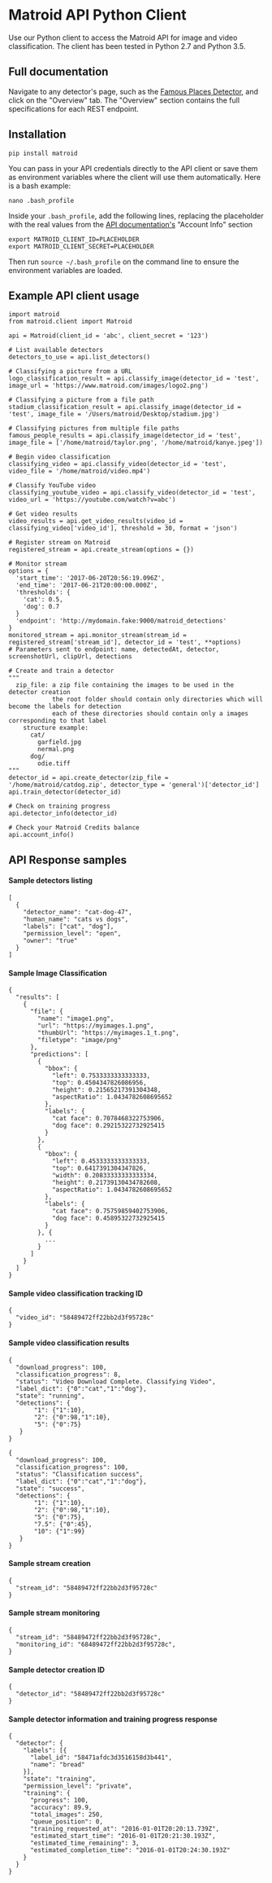 # Matroid API Python Client

Use our Python client to access the Matroid API for image and video classification. The client has been tested in Python 2.7 and Python 3.5.

## Full documentation
Navigate to any detector's page, such as the [Famous Places Detector](https://www.matroid.com/detector/58d010c75bcac50d00ad85ed?tab=api), and click on the "Overview" tab.
The "Overview" section contains the full specifications for each REST endpoint.

## Installation
```
pip install matroid
```

You can pass in your API credentials directly to the API client or save them as environment variables where the client will use them automatically.
Here is a bash example:

```
nano .bash_profile
```

Inside your `.bash_profile`, add the following lines, replacing the placeholder with the real values from the [API documentation's](https://www.matroid.com/detector/58d010c75bcac50d00ad85ed?tab=api) "Account Info" section
```
export MATROID_CLIENT_ID=PLACEHOLDER
export MATROID_CLIENT_SECRET=PLACEHOLDER
```

Then run `source ~/.bash_profile` on the command line to ensure the environment variables are loaded.

## Example API client usage
```
import matroid
from matroid.client import Matroid

api = Matroid(client_id = 'abc', client_secret = '123')

# List available detectors
detectors_to_use = api.list_detectors()

# Classifying a picture from a URL
logo_classification_result = api.classify_image(detector_id = 'test', image_url = 'https://www.matroid.com/images/logo2.png')

# Classifying a picture from a file path
stadium_classification_result = api.classify_image(detector_id = 'test', image_file = '/Users/matroid/Desktop/stadium.jpg')

# Classifying pictures from multiple file paths
famous_people_results = api.classify_image(detector_id = 'test', image_file = ['/home/matroid/taylor.png', '/home/matroid/kanye.jpeg'])

# Begin video classification
classifying_video = api.classify_video(detector_id = 'test', video_file = '/home/matroid/video.mp4')

# Classify YouTube video
classifying_youtube_video = api.classify_video(detector_id = 'test', video_url = 'https://youtube.com/watch?v=abc')

# Get video results
video_results = api.get_video_results(video_id = classifying_video['video_id'], threshold = 30, format = 'json')

# Register stream on Matroid
registered_stream = api.create_stream(options = {})

# Monitor stream
options = {
  'start_time': '2017-06-20T20:56:19.096Z',
  'end_time': '2017-06-21T20:00:00.000Z',
  'thresholds': {
    'cat': 0.5,
    'dog': 0.7
  }
  'endpoint': 'http://mydomain.fake:9000/matroid_detections'
}
monitored_stream = api.monitor_stream(stream_id = registered_stream['stream_id'], detector_id = 'test', **options)
# Parameters sent to endpoint: name, detectedAt, detector, screenshotUrl, clipUrl, detections

# Create and train a detector
"""
  zip_file: a zip file containing the images to be used in the detector creation
            the root folder should contain only directories which will become the labels for detection
            each of these directories should contain only a images corresponding to that label
    structure example:
      cat/
        garfield.jpg
        nermal.png
      dog/
        odie.tiff
"""
detector_id = api.create_detector(zip_file = '/home/matroid/catdog.zip', detector_type = 'general')['detector_id']
api.train_detector(detector_id)

# Check on training progress
api.detector_info(detector_id)

# Check your Matroid Credits balance
api.account_info()
```

## API Response samples
#### Sample detectors listing
```
[
  {
    "detector_name": "cat-dog-47",
    "human_name": "cats vs dogs",
    "labels": ["cat", "dog"],
    "permission_level": "open",
    "owner": "true"
  }
]
```

#### Sample Image Classification
```
{
  "results": [
    {
      "file": {
        "name": "image1.png",
        "url": "https://myimages.1.png",
        "thumbUrl": "https://myimages.1_t.png",
        "filetype": "image/png"
      },
      "predictions": [
        {
          "bbox": {
            "left": 0.7533333333333333,
            "top": 0.4504347826086956,
            "height": 0.21565217391304348,
            "aspectRatio": 1.0434782608695652
          },
          "labels": {
            "cat face": 0.7078468322753906,
            "dog face": 0.29215322732925415
          }
        },
        {
          "bbox": {
            "left": 0.4533333333333333,
            "top": 0.6417391304347826,
            "width": 0.20833333333333334,
            "height": 0.21739130434782608,
            "aspectRatio": 1.0434782608695652
          },
          "labels": {
            "cat face": 0.75759859402753906,
            "dog face": 0.45895322732925415
          }
        }, {
          ...
        }
      ]
    }
  ]
}
```

#### Sample video classification tracking ID
```
{
  "video_id": "58489472ff22bb2d3f95728c"
}
```

#### Sample video classification results
```
{
  "download_progress": 100,
  "classification_progress": 8,
  "status": "Video Download Complete. Classifying Video",
  "label_dict": {"0":"cat","1":"dog"},
  "state": "running",
  "detections": {
       "1": {"1":10},
       "2": {"0":98,"1":10},
       "5": {"0":75}
   }
}

{
  "download_progress": 100,
  "classification_progress": 100,
  "status": "Classification success",
  "label_dict": {"0":"cat","1":"dog"},
  "state": "success",
  "detections": {
       "1": {"1":10},
       "2": {"0":98,"1":10},
       "5": {"0":75},
       "7.5": {"0":45},
       "10": {"1":99}
   }
}
```

#### Sample stream creation
```
{
  "stream_id": "58489472ff22bb2d3f95728c"
}
```

#### Sample stream monitoring
```
{
  "stream_id": "58489472ff22bb2d3f95728c",
  "monitoring_id": "68489472ff22bb2d3f95728c",
}
```

#### Sample detector creation ID
```
{
  "detector_id": "58489472ff22bb2d3f95728c"
}
```

#### Sample detector information and training progress response
```
{
  "detector": {
    "labels": [{
      "label_id": "58471afdc3d3516158d3b441",
      "name": "bread"
    }],
    "state": "training",
    "permission_level": "private",
    "training": {
      "progress": 100,
      "accuracy": 89.9,
      "total_images": 250,
      "queue_position": 0,
      "training_requested_at": "2016-01-01T20:20:13.739Z",
      "estimated_start_time": "2016-01-01T20:21:30.193Z",
      "estimated_time_remaining": 3,
      "estimated_completion_time": "2016-01-01T20:24:30.193Z"
    }
  }
}
```
